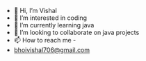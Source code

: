 - 👋 Hi, I’m Vishal
- 👀 I’m interested in coding
- 🌱 I’m currently learning java
- 💞️ I’m looking to collaborate on java projects
- 📫 How to reach me - 
- bhoivishal706@gmail.com

<!---
Bhoivishal706/Bhoivishal706 is a ✨ special ✨ repository because its `README.md` (this file) appears on your GitHub profile.
You can click the Preview link to take a look at your changes.
--->
